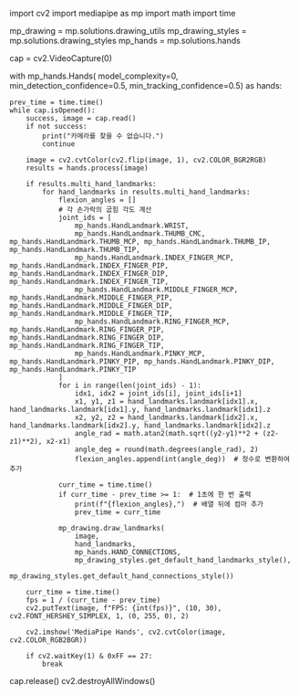 import cv2
import mediapipe as mp
import math
import time

mp_drawing = mp.solutions.drawing_utils
mp_drawing_styles = mp.solutions.drawing_styles
mp_hands = mp.solutions.hands

cap = cv2.VideoCapture(0)

with mp_hands.Hands(
    model_complexity=0,
    min_detection_confidence=0.5,
    min_tracking_confidence=0.5) as hands:

    prev_time = time.time()
    while cap.isOpened():
        success, image = cap.read()
        if not success:
            print("카메라를 찾을 수 없습니다.")
            continue

        image = cv2.cvtColor(cv2.flip(image, 1), cv2.COLOR_BGR2RGB)
        results = hands.process(image)

        if results.multi_hand_landmarks:
            for hand_landmarks in results.multi_hand_landmarks:
                flexion_angles = []
                # 각 손가락의 굽힘 각도 계산
                joint_ids = [
                    mp_hands.HandLandmark.WRIST,
                    mp_hands.HandLandmark.THUMB_CMC, mp_hands.HandLandmark.THUMB_MCP, mp_hands.HandLandmark.THUMB_IP, mp_hands.HandLandmark.THUMB_TIP,
                    mp_hands.HandLandmark.INDEX_FINGER_MCP, mp_hands.HandLandmark.INDEX_FINGER_PIP, mp_hands.HandLandmark.INDEX_FINGER_DIP, mp_hands.HandLandmark.INDEX_FINGER_TIP,
                    mp_hands.HandLandmark.MIDDLE_FINGER_MCP, mp_hands.HandLandmark.MIDDLE_FINGER_PIP, mp_hands.HandLandmark.MIDDLE_FINGER_DIP, mp_hands.HandLandmark.MIDDLE_FINGER_TIP,
                    mp_hands.HandLandmark.RING_FINGER_MCP, mp_hands.HandLandmark.RING_FINGER_PIP, mp_hands.HandLandmark.RING_FINGER_DIP, mp_hands.HandLandmark.RING_FINGER_TIP,
                    mp_hands.HandLandmark.PINKY_MCP, mp_hands.HandLandmark.PINKY_PIP, mp_hands.HandLandmark.PINKY_DIP, mp_hands.HandLandmark.PINKY_TIP
                ]
                for i in range(len(joint_ids) - 1):
                    idx1, idx2 = joint_ids[i], joint_ids[i+1]
                    x1, y1, z1 = hand_landmarks.landmark[idx1].x, hand_landmarks.landmark[idx1].y, hand_landmarks.landmark[idx1].z
                    x2, y2, z2 = hand_landmarks.landmark[idx2].x, hand_landmarks.landmark[idx2].y, hand_landmarks.landmark[idx2].z
                    angle_rad = math.atan2(math.sqrt((y2-y1)**2 + (z2-z1)**2), x2-x1)
                    angle_deg = round(math.degrees(angle_rad), 2)
                    flexion_angles.append(int(angle_deg))  # 정수로 변환하여 추가

                curr_time = time.time()
                if curr_time - prev_time >= 1:  # 1초에 한 번 출력
                    print(f"{flexion_angles},")  # 배열 뒤에 컴마 추가
                    prev_time = curr_time

                mp_drawing.draw_landmarks(
                    image,
                    hand_landmarks,
                    mp_hands.HAND_CONNECTIONS,
                    mp_drawing_styles.get_default_hand_landmarks_style(),
                    mp_drawing_styles.get_default_hand_connections_style())

        curr_time = time.time()
        fps = 1 / (curr_time - prev_time)
        cv2.putText(image, f"FPS: {int(fps)}", (10, 30), cv2.FONT_HERSHEY_SIMPLEX, 1, (0, 255, 0), 2)

        cv2.imshow('MediaPipe Hands', cv2.cvtColor(image, cv2.COLOR_RGB2BGR))

        if cv2.waitKey(1) & 0xFF == 27:
            break

cap.release()
cv2.destroyAllWindows()
